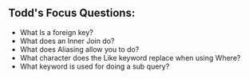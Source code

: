 ## Todd's Focus Questions:
* What Is a foreign key?
* What does an Inner Join do?
* What does Aliasing allow you to do?
* What character does the Like keyword replace when using Where?
* What keyword is used for doing a sub query?
